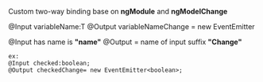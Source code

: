 Custom two-way binding base on **ngModule** and **ngModelChange**

@Input variableName:T
@Output variableNameChange = new EventEmitter<T>

@Input has name is **"name"** @Output = name of input suffix **"Change"**

```
ex:
@Input checked:boolean;
@Output checkedChange= new EventEmitter<boolean>;
```
